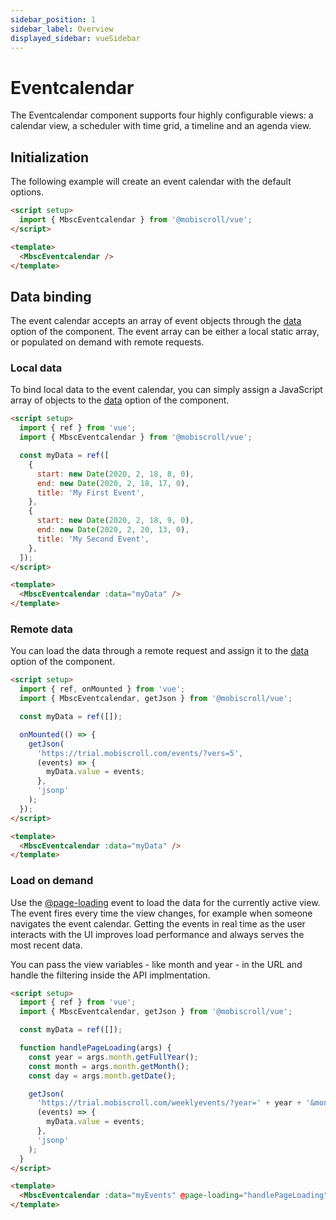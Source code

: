 ```yaml
---
sidebar_position: 1
sidebar_label: Overview
displayed_sidebar: vueSidebar
---
```


# Eventcalendar

The Eventcalendar component supports four highly configurable views: a calendar view, a scheduler with time grid, a timeline and an agenda view.

## Initialization

The following example will create an event calendar with the default options.

```html
<script setup>
  import { MbscEventcalendar } from '@mobiscroll/vue';
</script>

<template>
  <MbscEventcalendar />
</template>
```

## Data binding

The event calendar accepts an array of event objects through the [data](./api#opt-data) option of the component.
The event array can be either a local static array, or populated on demand with remote requests.

### Local data

To bind local data to the event calendar, you can simply assign a JavaScript array of objects to the [data](./api#opt-data) option of the component.

```html
<script setup>
  import { ref } from 'vue';
  import { MbscEventcalendar } from '@mobiscroll/vue';

  const myData = ref([
    {
      start: new Date(2020, 2, 18, 8, 0),
      end: new Date(2020, 2, 18, 17, 0),
      title: 'My First Event',
    },
    {
      start: new Date(2020, 2, 18, 9, 0),
      end: new Date(2020, 2, 20, 13, 0),
      title: 'My Second Event',
    },
  ]);
</script>

<template>
  <MbscEventcalendar :data="myData" />
</template>
```

### Remote data

You can load the data through a remote request and assign it to the [data](./api#opt-data) option of the component.

```html
<script setup>
  import { ref, onMounted } from 'vue';
  import { MbscEventcalendar, getJson } from '@mobiscroll/vue';

  const myData = ref([]);

  onMounted(() => {
    getJson(
      'https://trial.mobiscroll.com/events/?vers=5',
      (events) => {
        myData.value = events;
      },
      'jsonp'
    );
  });
</script>

<template>
  <MbscEventcalendar :data="myData" />
</template>
```

### Load on demand

Use the [@page-loading](./api#event-onPageLoading) event to load the data for the currently active view.
The event fires every time the view changes, for example when someone navigates the event calendar.
Getting the events in real time as the user interacts with the UI improves load performance and always serves the most recent data.

You can pass the view variables - like month and year - in the URL and handle the filtering inside the API implmentation.

```html
<script setup>
  import { ref } from 'vue';
  import { MbscEventcalendar, getJson } from '@mobiscroll/vue';

  const myData = ref([]);

  function handlePageLoading(args) {
    const year = args.month.getFullYear();
    const month = args.month.getMonth();
    const day = args.month.getDate();

    getJson(
      'https://trial.mobiscroll.com/weeklyevents/?year=' + year + '&month=' + month + '&day=' + day,
      (events) => {
        myData.value = events;
      },
      'jsonp'
    );
  }
</script>

<template>
  <MbscEventcalendar :data="myEvents" @page-loading="handlePageLoading" />
</template>
```
